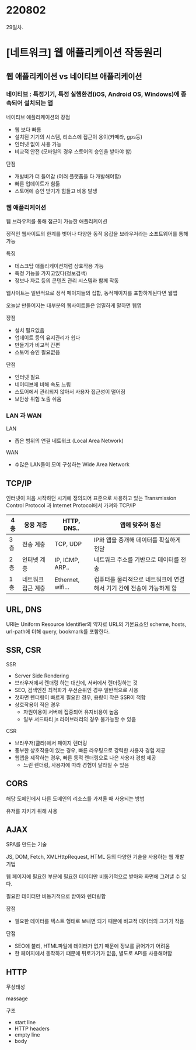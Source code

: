 # 220802

29일차.

# [네트워크] 웹 애플리케이션 작동원리

## 웹 애플리케이션 vs 네이티브 애플리케이션

### 네이티브 : 특정기기, 특정 실행환경(iOS, Android OS, Windows)에 종속되어 설치되는 앱

네이티브 애플리케이션의 장점

- 웹 보다 빠름
- 설치된 기기의 시스템, 리소스에 접근이 용이(카메라, gps등)
- 인터넷 없이 사용 가능
- 비교적 안전 (모바일의 경우 스토어의 승인을 받아야 함)

단점

- 개발비가 더 들어감 (여러 플랫폼을 다 개발해야함)
- 빠른 업데이트가 힘듦
- 스토어에 승인 받기가 힘들고 비용 발생

### 웹 애플리케이션

웹 브라우저를 통해 접근이 가능한 애플리케이션

정적인 웹사이트의 한계를 벗어나 다양한 동적 응갑을 브라우저라는 소프트웨어를 통해 가능

특징

- 데스크탑 애플리케이션처럼 상호작용 가능
- 특정 기능을 가지고있다(정보검색)
- 정보나 자료 등의 콘텐츠 관리 시스템과 함께 작동

웹사이트는 일반적으로 정적 페이지들의 집합, 동적페이지를 포함하게된다면 웹앱

오늘날 만들어지는 대부분의 웹사이트들은 엄밀하게 말하면 웹앱

장점

- 설치 필요없음
- 업데이트 등의 유지관리가 쉽다
- 만들기가 비교적 간편
- 스토어 승인 필요없음

단점

- 인터넷 필요
- 네이티브에 비해 속도 느림
- 스토어에서 관리되지 않아서 사용자 접근성이 떨어짐
- 보안상 위험 노출 쉬움

### LAN 과 WAN

LAN

- 좁은 범위의 연결 네트워크 (Local Area Network)

WAN

- 수많은 LAN들이 모여 구성하는 Wide Area Network

## TCP/IP

인터넷이 처음 시작하던 시기에 정의되어 표준으로 사용하고 있는 Transmission Control Protocol 과 Internet Protocol에서 가져와 TCP/IP

| 4층 | 응용 계층 | HTTP, DNS.. | 앱에 맞추어 통신 |
| --- | --- | --- | --- |
| 3층 | 전송 계층 | TCP, UDP | IP와 앱을 중개해 데이터를 확실하게 전달 |
| 2층 | 인터넷 계층  | IP, ICMP, ARP.. | 네트워크 주소를 기반으로 데이터를 전송 |
| 1층 | 네트워크 접근 계층 | Ethernet, wifi… | 컴퓨터를 물리적으로 네트워크에 연결해서 기기 간에 전송이 가능하게 함 |

## URL, DNS

URI는 Uniform Resource Identifier의 약자로 URL의 기본요소인 scheme, hosts, url-path에 더해 query, bookmark를 포함한다.

## SSR, CSR

SSR

- Server Side Rendering
- 브라우저에서 렌더링 하는 대신에, 서버에서 렌더링하는 것
- SEO, 검색엔진 최적화가 우선순위인 경우 일반적으로 사용
- 첫화면 렌더링이 빠르게 필요한 경우, 용량이 작은 SSR이 적합
- 상호작용이 적은 경우
    - 자원이용이 서버에 집중되어 유지비용이 높음
    - 일부 서드파티 js 라이브러리의 경우 불가능할 수 있음

CSR

- 브라우저(클라)에서 페이지 렌더링
- 풍부한 상호작용이 있는 경우, 빠른 라우팅으로 강력한 사용자 경험 제공
- 웹앱을 제작하는 경우, 빠른 동적 렌더링으로 나은 사용자 경험 제공
    - 느린 렌더링, 사용자에 따라 경험이 달라질 수 있음

## CORS

해당 도메인에서 다른 도메인의 리소스를 가져올 때 사용되는 방법

유저를 지키기 위해 사용

## AJAX

SPA를 만드는 기술

JS, DOM, Fetch, XMLHttpRequest, HTML 등의 다양한 기술을 사용하는 웹 개발 기법

웹 페이지에 필요한 부분에 필요한 데이터만 비동기적으로 받아와 화면에 그려낼 수 있다.

필요한 데이터만 비동기적으로 받아와 렌더링함

장점

- 필요한 데이터를 텍스트 형태로 보내면 되기 때문에 비교적 데이터의 크기가 작음

단점

- SEO에 불리, HTML파일에 데이터가 없기 때문에 정보를 긁어가기 어려움
- 한 페이지에서 동작하기 떄문에 뒤로가기가 없음, 별도로 API를 사용해야함

## HTTP

무상태성

massage

구조

- start line
- HTTP headers
- empty line
- body